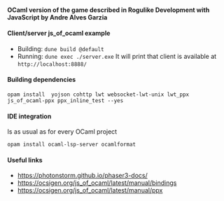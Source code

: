 #### OCaml version of the game described in Rogulike Development with JavaScript by Andre Alves Garzia


#### Client/server js_of_ocaml example


* Building: `dune build @default`
* Running: `dune exec ./server.exe`
  It will print that client is available at `http://localhost:8888/`



#### Building dependencies

`opam install  yojson cohttp lwt websocket-lwt-unix lwt_ppx js_of_ocaml-ppx ppx_inline_test --yes`

#### IDE integration

Is as usual as for every OCaml project

`opam install ocaml-lsp-server ocamlformat`

#### Useful links

* https://photonstorm.github.io/phaser3-docs/
* https://ocsigen.org/js_of_ocaml/latest/manual/bindings
* https://ocsigen.org/js_of_ocaml/latest/manual/ppx
